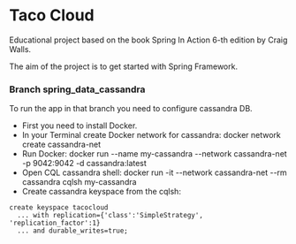 # Taco Cloud
Educational project based on the book Spring In Action 6-th edition by
Craig Walls.

The aim of the project is to get started with Spring Framework. 

### Branch spring_data_cassandra
To run the app in that branch you need to configure cassandra DB.

- First you need to install Docker.
- In your Terminal create Docker network for cassandra: docker network create cassandra-net
- Run Docker: docker run --name my-cassandra --network cassandra-net -p 9042:9042 -d cassandra:latest
- Open CQL cassandra shell: docker run -it --network cassandra-net --rm cassandra cqlsh my-cassandra
- Create cassandra keyspace from the cqlsh: 
```text
create keyspace tacocloud
  ... with replication={'class':'SimpleStrategy', 'replication_factor':1}
  ... and durable_writes=true;
```


